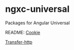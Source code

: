 # ngxc-universal

Packages for Angular Universal

README:
[Cookie](./src/cookie/README.md)

[Transfer-http](./src/transfer-http/README.md)
